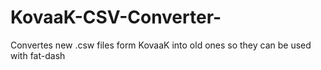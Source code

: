 # KovaaK-CSV-Converter-
Convertes new .csw files form KovaaK into old ones so they can be used with fat-dash
